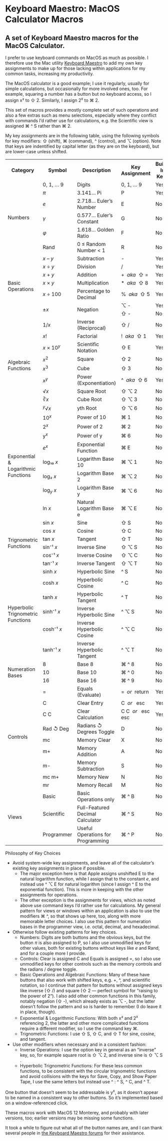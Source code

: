 # Keyboard Maestro: MacOS Calculator Macros
## A set of Keyboard Maestro macros for the MacOS Calculator.

I prefer to use keyboard commands on MacOS as much as possible. I therefore use the Mac utility [Keyboard Maestro](https://www.keyboardmaestro.com/main/) to add my own key assignments to make up for those lacking within applications for my common tasks, increasing my productivity.

The MacOS calculator is a good example; I use it regularly, usually for simple calculations, but occasionally for more involved ones, too. For example, squaring a number has a button but no keyboard access, so I assign x² to ⇧ 2. Similarly, I assign 2<sup>x</sup> to ⌘ 2.

This set of macros provides a mostly complete set of such operations and also a few extras such as menu selections, especially where they conflict with commands I’d rather use for calculations, e.g. the Scientific view is assigned ⌘ ^ S rather than ⌘ 2.

My key assignments are in the following table, using the following symbols for key modifiers: ⇧ (shift), ⌘ (command), ^ (control), and ⌥ (option). Note that keys are indentified by capital letter (as they are on the keyboard), but are lower-case unless shifted.

<table>
<tr><th> Category </th>         <th> Symbol </th>   <th> Description </th>              <th> Key Assignment </th> <th> Built-In Key? </th></tr>

<tr><td rowspan=6> Numbers </td>
    <td> 0, 1, … 9 </td>  <td> Digits </td>                   <td> 0, 1, … 9 </td>  <td> Yes </td></tr>
<tr><td> <i>π</i> </td>   <td> 3.141… Pi </td>                <td> P         </td>  <td> Yes </td></tr>
<tr><td> <i>e</i> </td>   <td> 2.718… Euler’s Number </td>    <td> E         </td>  <td> No </td></tr>
<tr><td> <i>γ</i> </td>   <td> 0.577… Euler’s Constant </td>  <td> G         </td>  <td> No </td></tr>
<tr><td> <i>φ</i> </td>   <td> 1.618… Golden Ratio</td>       <td> F         </td>  <td> No </td></tr>
<tr><td> Rand     </td>   <td> 0 ≤ Random Number < 1</td>     <td> R         </td>  <td> No </td></tr>

<tr><td rowspan=7> Basic Operations </td>
    <td> <var>x</var> – <var>y</var> </td> <td> Subtraction </td>           <td> - </td>                                <td> Yes </td></tr>
<tr><td> <var>x</var> ÷ <var>y</var> </td> <td> Division </td>              <td> / </td>                                <td> Yes </td></tr>
<tr><td> <var>x</var> + <var>y</var> </td> <td> Addition </td>              <td> + &nbsp;<var>aka</var>&nbsp; ⇧ = </td> <td> Yes </td></tr>
<tr><td> <var>x</var> × <var>y</var> </td> <td> Multiplication </td>        <td> * &nbsp;<var>aka</var>&nbsp; ⇧ 8 </td> <td> Yes </td></tr>
<tr><td> <var>x</var> ÷ 100 </td>          <td> Percentage to Decimal </td> <td> % &nbsp;<var>aka</var>&nbsp; ⇧ 5 </td> <td> Yes </td></tr>
<tr><td rowspan=2> ±<var>x</var> </td>     <td rowspan=2> Negation </td>    <td> ⌥ - </td>                              <td> Yes </td></tr>
<tr>                                                                        <td> ⇧ - </td>                              <td> No </td></tr>

<tr><td rowspan=9> Algebraic Functions </td>
    <td> 1/<var>x</var> </td>                          <td> Inverse (Reciprocal) </td>  <td> ⇧ / </td>                             <td> No </td></tr>
<tr><td> <var>x</var>! </td>                           <td> Factorial </td>             <td> ! &nbsp;<var>aka</var>&nbsp; ⇧ 1 </td><td> Yes </td></tr>
<tr><td> <var>x</var> × 10<sup><var>y</var></sup> </td><td> Scientific Notation </td>   <td> ⇧ E </td>                             <td> Yes </td></tr>
<tr><td> <var>x</var><sup>2</sup> </td>                <td> Square </td>                <td> ⇧ 2 </td>                             <td> No </td></tr>
<tr><td> <var>x</var><sup>3</sup> </td>                <td> Cube </td>                  <td> ⇧ 3 </td>                             <td> No </td></tr>
<tr><td> <var>x</var><sup><var>y</var></sup> </td>     <td> Power (Exponentiation) </td><td> ^ &nbsp;<var>aka</var>&nbsp; ⇧ 6 </td><td> Yes </td></tr>
<tr><td> √<var>x</var> </td>                           <td> Square Root </td>           <td> ⇧ ⌥ 2 </td>                           <td> No </td></tr>
<tr><td> ∛<var>x</var> </td>                           <td> Cube Root </td>             <td> ⇧ ⌥ 3 </td>                           <td> No </td></tr>
<tr><td> <sup><var>y</var></sup>√<var>x</var> </td>    <td> yth Root </td>              <td> ⇧ ⌥ 6 </td>                           <td> No </td></tr>

<tr><td rowspan=8> Exponential & Logarithmic Functions </td>
    <td> 10<sup><var>x</var></sup> </td>       <td> Power of 10 </td>          <td> ⌘ 1 </td> <td> No </td></tr>
<tr><td> 2<sup><var>x</var></sup> </td>        <td> Power of 2 </td>           <td> ⌘ 2 </td> <td> No </td></tr>
<tr><td> y<sup><var>x</var></sup> </td>        <td> Power of y </td>           <td> ⌘ 6 </td> <td> No </td></tr>
<tr><td> <i>e</i><sup><var>x</var></sup> </td> <td> Exponential Function </td> <td> ⌘ E </td> <td> No </td></tr>
    <td> log₁₀ <var>x</var> </td>                  <td> Logarithm Base 10 </td> <td> ⌘ ⌥ 1 </td><td> No </td></tr>
<tr><td> log₂ <var>x</var> </td>                   <td> Logarithm Base 2 </td>  <td> ⌘ ⌥ 2 </td><td> No </td></tr>
<tr><td> log<sub><i>y</i></sub> <var>x</var> </td> <td> Logarithm Base y </td>  <td> ⌘ ⌥ 6 </td><td> No </td></tr>
<tr><td> ln <var>x</var> </td> <td> Natural Logarithm Base e </td> <td> ⌘ ⌥ E </td><td> No </td></tr>

<tr><td rowspan=6> Trignometric Functions </td>
    <td> sin <var>x</var> </td>    <td> Sine </td>             <td> ⇧ S </td>    <td> No </td></tr>
<tr><td> cos <var>x</var> </td>    <td> Cosine </td>           <td> ⇧ C </td>    <td> No </td></tr>
<tr><td> tan <var>x</var> </td>    <td> Tangent </td>          <td> ⇧ T </td>    <td> No </td></tr>
<tr><td> sin⁻¹ <var>x</var> </td>  <td> Inverse Sine </td>     <td> ⇧ ⌥ S </td>  <td> No </td></tr>
<tr><td> cos⁻¹ <var>x</var> </td>  <td> Inverse Cosine </td>   <td> ⇧ ⌥ C </td>  <td> No </td></tr>
<tr><td> tan⁻¹ <var>x</var> </td>  <td> Inverse Tangent </td>  <td> ⇧ ⌥ T </td>  <td> No </td></tr>

<tr><td rowspan=6> Hyperbolic Trignometric Functions </td>
    <td> sinh <var>x</var> </td>    <td> Hyperbolic Sine </td>             <td> ^ S </td>    <td> No </td></tr>
<tr><td> cosh <var>x</var> </td>    <td> Hyperbolic Cosine </td>           <td> ^ C </td>    <td> No </td></tr>
<tr><td> tanh <var>x</var> </td>    <td> Hyperbolic Tangent </td>          <td> ^ T </td>    <td> No </td></tr>
<tr><td> sinh⁻¹ <var>x</var> </td>  <td> Inverse Hyperbolic Sine </td>     <td> ^ ⌥ S </td>  <td> No </td></tr>
<tr><td> cosh⁻¹ <var>x</var> </td>  <td> Inverse Hyperbolic Cosine </td>   <td> ^ ⌥ C </td>  <td> No </td></tr>
<tr><td> tanh⁻¹ <var>x</var> </td>  <td> Inverse Hyperbolic Tangent </td>  <td> ^ ⌥ T </td>  <td> No </td></tr>
  
<tr><td rowspan=3> Numeration Bases </td>
    <td> 8 </td>   <td> Base 8 </td>    <td> ⌘ ^ 8 </td>  <td> No </td></tr>
<tr><td> 10 </td>  <td> Base 10 </td>   <td> ⌘ ^ 0 </td>  <td> No </td></tr>
<tr><td> 16 </td>  <td> Base 16  </td>  <td> ⌘ ^ 9 </td>  <td> No </td></tr>

<tr><td rowspan=9> Controls </td>
    <td> = </td>          <td> Equals (Evaluate) </td>         <td> = &nbsp;<var>or</var> &nbsp;return </td>      <td> Yes </td></tr>
<tr><td> C </td>          <td> Clear Entry </td>               <td> C &nbsp;<var>or</var> &nbsp; esc </td>        <td> Yes </td></tr>
<tr><td> C C </td>        <td> Clear Calculation </td>         <td> C C &nbsp;<var>or</var> &nbsp; esc esc </td>  <td> Yes </td></tr>
<tr><td> Rad ↺ Deg </td>  <td> Radians ↺ Degrees Toggle </td>  <td> D </td>                                       <td> No </td></tr>
<tr><td> mc </td>         <td> Memory Clear </td>              <td> X </td>                                       <td> No </td></tr>
<tr><td> m+ </td>         <td> Memory Addition </td>           <td> A </td>                                       <td> No </td></tr>
<tr><td> m- </td>         <td> Memory Subtraction </td>        <td> S </td>                                       <td> No </td></tr>
<tr><td> mc m+ </td>      <td> Memory New </td>                <td> N </td>                                       <td> No </td></tr>
<tr><td> mr </td>         <td> Memory Recall </td>             <td> M </td>                                       <td> No </td></tr>
  
<tr><td rowspan=3> Views </td>
    <td> Basic </td>       <td> Basic Operations only </td>              <td> ⌘ ^ B </td>  <td> No </td></tr>
<tr><td> Scientific </td>  <td> Full-Featured Decimal Calculator </td>   <td> ⌘ ^ S </td>  <td> No </td></tr>
<tr><td> Programmer </td>  <td> Useful Operations for Programming </td>  <td> ⌘ ^ P </td>  <td> No </td></tr>

</table>

Philosophy of Key Choices

* Avoid system-wide key assignments, and leave all of the calculator’s existing key assignments in place if possible.
  * The major exception here is that Apple assigns unshifted E to the natural logarithm function, while I assign that to the constant <var>e</var>, and instead use ^ ⌥ E for natural logarithm (since I assign ^ E to the exponential function). This is more in keeping with the other assignments for operations.
  * The other exception is the assignments for views, which as noted above use command keys I’d rather use for calculations. My general pattern for views or windows within an application is also to use the modifiers ⌘ ^, so that shows up here, too, along with more memorable letter choices. I also use this pattern for numeration bases in the programmer view, i.e. octal, decimal, and hexadecimal.
* Otherwise follow existing patterns for key choices.
  * Numbers: Digits are both buttons and the obvious keys, but the button <i>π</i> is also assigned to P, so I also use unmodified keys for other values, both for existing buttons without keys like <i>e</i> and Rand, and for a couple more I provide.
  * Controls: Clear is assigned C and Equals is assigned =, so I also use unmodified keys for other controls such as the memory controls and the radians / degree toggle.
  * Basic Operations and Algebraic Functions: Many of these have buttons that also work with shifted keys, e.g. +, ^, and scientific notation, so I continue that pattern for buttons without assigned keys like inverse (⇧ /) and square (⇧ 2 — perfect symbol for “raising to the power of 2“). I also add other common functions in this family, notably negation (⇧ -), which already exists as ⌥ -, but the latter doesn’t follow the pattern and so is harder to remember (I do leave it in place, though).
  * Exponential & Logarithmic Functions: With both x² and 2<sup>x</sup> referencing 2, the latter and other more complicated functions require a different modifier, so I use the command key ⌘.
  * Trignometric Functions: I use ⇧ S, ⇧ C, and ⇧ T for sine, cosine, and tangent.
* Use other modifiers when necessary and in a consistent fashion:
  * Inverse Operations: I use the option key in general as an “inverse” key, so, for example square root is ⇧ ⌥ 2, and inverse sine is ⇧ ⌥ S .
  * Hyperbolic Trignometric Functions: For these less common functions, to be consistent with the circular trignometric functions and avoid collisions with the keys for Save, Copy, and Show Paper Tape, I use the same letters but instead use ^ : ^ S, ^ C, and ^ T.

One button that doesn’t seem to be addressable is y<sup>x</sup>, as it doesn’t appear to be named in a consistent way to other buttons. So it’s implemented based on a window-referenced click.

These macros work with MacOS 12 Monterey, and probably with later versions, too; earlier versions may be missing some functions.

It took a while to figure out what all of the button names are, and I can thank several people in [the Keyboard Maestro forums](https://forum.keyboardmaestro.com/t/km-macros-can-t-find-all-calculator-buttons/29859) for their assistance.
